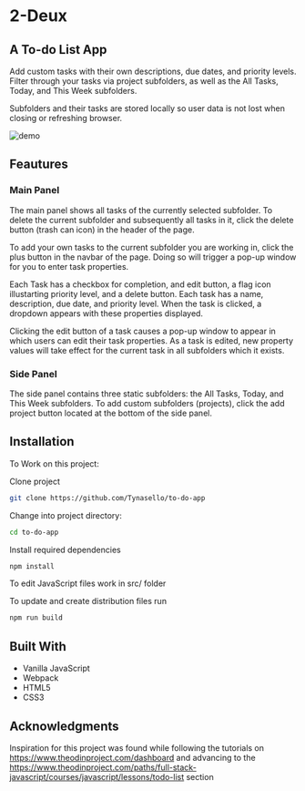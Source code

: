 # 2-Deux

## A To-do List App

Add custom tasks with their own descriptions, due dates, and priority levels. Filter through your tasks via project subfolders, as well as the All Tasks, Today, and This Week subfolders.

Subfolders and their tasks are stored locally so user data is not lost when closing or refreshing browser.

![demo](dist/to-do-demo.gif)

## Feautures

### Main Panel

The main panel shows all tasks of the currently selected subfolder.
To delete the current subfolder and subsequently all tasks in it, click the delete button (trash can icon) in the header of the page.

To add your own tasks to the current subfolder you are working in, click the plus button in the navbar of the page. Doing so will trigger a pop-up window for you to enter task properties.

Each Task has a checkbox for completion, and edit button, a flag icon illustarting priority level, and a delete button. Each task has a name, description, due date, and priority level. When the task is clicked, a dropdown appears with these properties displayed.

Clicking the edit button of a task causes a pop-up window to appear in which users can edit their task properties. As a task is edited, new property values will take effect for the current task in all subfolders which it exists.

### Side Panel

The side panel contains three static subfolders: the All Tasks, Today, and This Week subfolders. To add custom subfolders (projects), click the add project button located at the bottom of the side panel.

## Installation

To Work on this project:

Clone project

```bash
git clone https://github.com/Tynasello/to-do-app
```
Change into project directory:

```bash
cd to-do-app
```

Install required dependencies

```bash
npm install
```

To edit JavaScript files work in src/ folder

To update and create distribution files run

```bash
npm run build
```

## Built With

- Vanilla JavaScript
- Webpack
- HTML5
- CSS3

## Acknowledgments

Inspiration for this project was found while following the tutorials on https://www.theodinproject.com/dashboard and advancing to the https://www.theodinproject.com/paths/full-stack-javascript/courses/javascript/lessons/todo-list section

